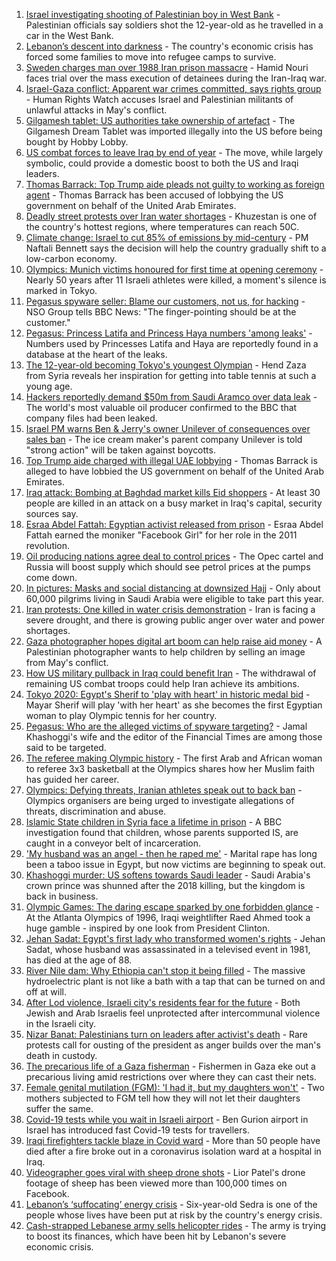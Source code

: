 1. [Israel investigating shooting of Palestinian boy in West Bank](https://www.bbc.co.uk/news/world-middle-east-58010712) - Palestinian officials say soldiers shot the 12-year-old as he travelled in a car in the West Bank.
2. [Lebanon’s descent into darkness](https://www.bbc.co.uk/news/world-middle-east-57988693) - The country's economic crisis has forced some families to move into refugee camps to survive.
3. [Sweden charges man over 1988 Iran prison massacre](https://www.bbc.co.uk/news/world-europe-57996483) - Hamid Nouri faces trial over the mass execution of detainees during the Iran-Iraq war.
4. [Israel-Gaza conflict: Apparent war crimes committed, says rights group](https://www.bbc.co.uk/news/world-middle-east-57982567) - Human Rights Watch accuses Israel and Palestinian militants of unlawful attacks in May's conflict.
5. [Gilgamesh tablet: US authorities take ownership of artefact](https://www.bbc.co.uk/news/world-us-canada-57992957) - The Gilgamesh Dream Tablet was imported illegally into the US before being bought by Hobby Lobby.
6. [US combat forces to leave Iraq by end of year](https://www.bbc.co.uk/news/world-us-canada-57970464) - The move, while largely symbolic, could provide a domestic boost to both the US and Iraqi leaders.
7. [Thomas Barrack: Top Trump aide pleads not guilty to working as foreign agent](https://www.bbc.co.uk/news/world-us-canada-57979356) - Thomas Barrack has been accused of lobbying the US government on behalf of the United Arab Emirates.
8. [Deadly street protests over Iran water shortages](https://www.bbc.co.uk/news/world-middle-east-57948717) - Khuzestan is one of the country's hottest regions, where temperatures can reach 50C.
9. [Climate change: Israel to cut 85% of emissions by mid-century](https://www.bbc.co.uk/news/world-middle-east-57965028) - PM Naftali Bennett says the decision will help the country gradually shift to a low-carbon economy.
10. [Olympics: Munich victims honoured for first time at opening ceremony](https://www.bbc.co.uk/news/world-asia-57924111) - Nearly 50 years after 11 Israeli athletes were killed, a moment's silence is marked in Tokyo.
11. [Pegasus spyware seller: Blame our customers, not us, for hacking](https://www.bbc.co.uk/news/technology-57922664) - NSO Group tells BBC News: "The finger-pointing should be at the customer."
12. [Pegasus: Princess Latifa and Princess Haya numbers 'among leaks'](https://www.bbc.co.uk/news/world-middle-east-57922543) - Numbers used by Princesses Latifa and Haya are reportedly found in a database at the heart of the leaks.
13. [The 12-year-old becoming Tokyo's youngest Olympian](https://www.bbc.co.uk/news/world-middle-east-57925985) - Hend Zaza from Syria reveals her inspiration for getting into table tennis at such a young age.
14. [Hackers reportedly demand $50m from Saudi Aramco over data leak](https://www.bbc.co.uk/news/business-57924355) - The world's most valuable oil producer confirmed to the BBC that company files had been leaked.
15. [Israel PM warns Ben & Jerry's owner Unilever of consequences over sales ban](https://www.bbc.co.uk/news/world-middle-east-57902243) - The ice cream maker's parent company Unilever is told "strong action" will be taken against boycotts.
16. [Top Trump aide charged with illegal UAE lobbying](https://www.bbc.co.uk/news/world-us-canada-57909836) - Thomas Barrack is alleged to have lobbied the US government on behalf of the United Arab Emirates.
17. [Iraq attack: Bombing at Baghdad market kills Eid shoppers](https://www.bbc.co.uk/news/world-middle-east-57895957) - At least 30 people are killed in an attack on a busy market in Iraq's capital, security sources say.
18. [Esraa Abdel Fattah: Egyptian activist released from prison](https://www.bbc.co.uk/news/world-middle-east-57882069) - Esraa Abdel Fattah earned the moniker "Facebook Girl" for her role in the 2011 revolution.
19. [Oil producing nations agree deal to control prices](https://www.bbc.co.uk/news/business-57882449) - The Opec cartel and Russia will boost supply which should see petrol prices at the pumps come down.
20. [In pictures: Masks and social distancing at downsized Hajj](https://www.bbc.co.uk/news/world-middle-east-57875572) - Only about 60,000 pilgrims living in Saudi Arabia were eligible to take part this year.
21. [Iran protests: One killed in water crisis demonstration](https://www.bbc.co.uk/news/world-middle-east-57873405) - Iran is facing a severe drought, and there is growing public anger over water and power shortages.
22. [Gaza photographer hopes digital art boom can help raise aid money](https://www.bbc.co.uk/news/world-middle-east-57970467) - A Palestinian photographer wants to help children by selling an image from May's conflict.
23. [How US military pullback in Iraq could benefit Iran](https://www.bbc.co.uk/news/world-middle-east-57976007) - The withdrawal of remaining US combat troops could help Iran achieve its ambitions.
24. [Tokyo 2020: Egypt's Sherif to 'play with heart' in historic medal bid](https://www.bbc.co.uk/sport/africa/57844534) - Mayar Sherif will play 'with her heart' as she becomes the first Egyptian woman to play Olympic tennis for her country.
25. [Pegasus: Who are the alleged victims of spyware targeting?](https://www.bbc.co.uk/news/world-57891506) - Jamal Khashoggi's wife and the editor of the Financial Times are among those said to be targeted.
26. [The referee making Olympic history](https://www.bbc.co.uk/sport/africa/57899407) - The first Arab and African woman to referee 3x3 basketball at the Olympics shares how her Muslim faith has guided her career.
27. [Olympics: Defying threats, Iranian athletes speak out to back ban](https://www.bbc.co.uk/news/world-middle-east-57839521) - Olympics organisers are being urged to investigate allegations of threats, discrimination and abuse.
28. [Islamic State children in Syria face a lifetime in prison](https://www.bbc.co.uk/news/world-middle-east-57829441) - A BBC investigation found that children, whose parents supported IS, are caught in a conveyor belt of incarceration.
29. ['My husband was an angel - then he raped me'](https://www.bbc.co.uk/news/world-middle-east-57694110) - Marital rape has long been a taboo issue in Egypt, but now victims are beginning to speak out.
30. [Khashoggi murder: US softens towards Saudi leader](https://www.bbc.co.uk/news/world-middle-east-57760786) - Saudi Arabia's crown prince was shunned after the 2018 killing, but the kingdom is back in business.
31. [Olympic Games: The daring escape sparked by one forbidden glance](https://www.bbc.co.uk/sport/weightlifting/57656658) - At the Atlanta Olympics of 1996, Iraqi weightlifter Raed Ahmed took a huge gamble - inspired by one look from President Clinton.
32. [Jehan Sadat: Egypt's first lady who transformed women's rights](https://www.bbc.co.uk/news/world-middle-east-57672706) - Jehan Sadat, whose husband was assassinated in a televised event in 1981, has died at the age of 88.
33. [River Nile dam: Why Ethiopia can't stop it being filled](https://www.bbc.co.uk/news/world-africa-53432948) - The massive hydroelectric plant is not like a bath with a tap that can be turned on and off at will.
34. [After Lod violence, Israeli city's residents fear for the future](https://www.bbc.co.uk/news/world-middle-east-57698950) - Both Jewish and Arab Israelis feel unprotected after intercommunal violence in the Israeli city.
35. [Nizar Banat: Palestinians turn on leaders after activist's death](https://www.bbc.co.uk/news/world-middle-east-57694104) - Rare protests call for ousting of the president as anger builds over the man's death in custody.
36. [The precarious life of a Gaza fisherman](https://www.bbc.co.uk/news/world-middle-east-57643737) - Fishermen in Gaza eke out a precarious living amid restrictions over where they can cast their nets.
37. [Female genital mutilation (FGM): 'I had it, but my daughters won't'](https://www.bbc.co.uk/news/world-middle-east-57530121) - Two mothers subjected to FGM tell how they will not let their daughters suffer the same.
38. [Covid-19 tests while you wait in Israeli airport](https://www.bbc.co.uk/news/world-middle-east-57869807) - Ben Gurion airport in Israel has introduced fast Covid-19 tests for travellers.
39. [Iraqi firefighters tackle blaze in Covid ward](https://www.bbc.co.uk/news/world-middle-east-57815621) - More than 50 people have died after a fire broke out in a coronavirus isolation ward at a hospital in Iraq.
40. [Videographer goes viral with sheep drone shots](https://www.bbc.co.uk/news/world-middle-east-57690125) - Lior Patel's drone footage of sheep has been viewed more than 100,000 times on Facebook.
41. [Lebanon’s ‘suffocating’ energy crisis](https://www.bbc.co.uk/news/world-middle-east-57685203) - Six-year-old Sedra is one of the people whose lives have been put at risk by the country's energy crisis.
42. [Cash-strapped Lebanese army sells helicopter rides](https://www.bbc.co.uk/news/world-middle-east-57686396) - The army is trying to boost its finances, which have been hit by Lebanon's severe economic crisis.
